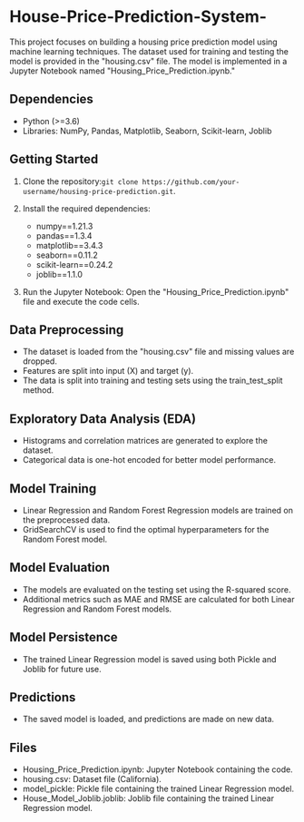 # House-Price-Prediction-System-

This project focuses on building a housing price prediction model using machine learning techniques. The dataset used for training and testing the model is provided in the "housing.csv" file. The model is implemented in a Jupyter Notebook named "Housing_Price_Prediction.ipynb."

## Dependencies

- Python (>=3.6)
- Libraries: NumPy, Pandas, Matplotlib, Seaborn, Scikit-learn, Joblib

## Getting Started

1. Clone the repository:`git clone https://github.com/your-username/housing-price-prediction.git`.
2. Install the required dependencies:
   - numpy==1.21.3
   - pandas==1.3.4
   - matplotlib==3.4.3
   - seaborn==0.11.2
   - scikit-learn==0.24.2
   - joblib==1.1.0

3. Run the Jupyter Notebook: Open the "Housing_Price_Prediction.ipynb" file and execute the code cells.

## Data Preprocessing
- The dataset is loaded from the "housing.csv" file and missing values are dropped.
- Features are split into input (X) and target (y).
- The data is split into training and testing sets using the train_test_split method.

## Exploratory Data Analysis (EDA)
- Histograms and correlation matrices are generated to explore the dataset.
- Categorical data is one-hot encoded for better model performance.

## Model Training
- Linear Regression and Random Forest Regression models are trained on the preprocessed data.
- GridSearchCV is used to find the optimal hyperparameters for the Random Forest model.

## Model Evaluation
- The models are evaluated on the testing set using the R-squared score.
- Additional metrics such as MAE and RMSE are calculated for both Linear Regression and Random Forest models.

## Model Persistence
- The trained Linear Regression model is saved using both Pickle and Joblib for future use.

## Predictions
- The saved model is loaded, and predictions are made on new data.

## Files
- Housing_Price_Prediction.ipynb: Jupyter Notebook containing the code.
- housing.csv: Dataset file (California).
- model_pickle: Pickle file containing the trained Linear Regression model.
- House_Model_Joblib.joblib: Joblib file containing the trained Linear Regression model.











